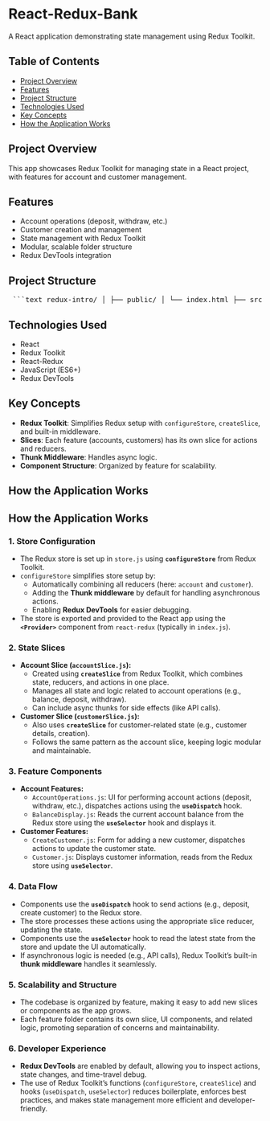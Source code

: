 # React-Redux-Bank

A React application demonstrating state management using Redux Toolkit.

## Table of Contents

- [Project Overview](#project-overview)
- [Features](#features)
- [Project Structure](#project-structure)
- [Technologies Used](#technologies-used)
- [Key Concepts](#key-concepts)
- [How the Application Works](#how-the-application-works)

## Project Overview

This app showcases Redux Toolkit for managing state in a React project, with features for account and customer management.

## Features

- Account operations (deposit, withdraw, etc.)
- Customer creation and management
- State management with Redux Toolkit
- Modular, scalable folder structure
- Redux DevTools integration

## Project Structure
<pre> ```text redux-intro/ │ ├── public/ │ └── index.html ├── src/ │ ├── App.js │ ├── index.js │ ├── index.css │ ├── store.js │ └── features/ │ ├── accounts/ │ │ ├── AccountOperations.js │ │ ├── accountSlice.js │ │ └── BalanceDisplay.js │ └── customers/ │ ├── CreateCustomer.js │ ├── Customer.js │ └── customerSlice.js ├── package.json └── README.md ``` </pre>
## Technologies Used

- React
- Redux Toolkit
- React-Redux
- JavaScript (ES6+)
- Redux DevTools

## Key Concepts

- **Redux Toolkit**: Simplifies Redux setup with `configureStore`, `createSlice`, and built-in middleware.
- **Slices**: Each feature (accounts, customers) has its own slice for actions and reducers.
- **Thunk Middleware**: Handles async logic.
- **Component Structure**: Organized by feature for scalability.

## How the Application Works
## How the Application Works

### 1. Store Configuration

- The Redux store is set up in `store.js` using **`configureStore`** from Redux Toolkit.
- `configureStore` simplifies store setup by:
  - Automatically combining all reducers (here: `account` and `customer`).
  - Adding the **Thunk middleware** by default for handling asynchronous actions.
  - Enabling **Redux DevTools** for easier debugging.
- The store is exported and provided to the React app using the **`<Provider>`** component from `react-redux` (typically in `index.js`).

### 2. State Slices

- **Account Slice (`accountSlice.js`):**
  - Created using **`createSlice`** from Redux Toolkit, which combines state, reducers, and actions in one place.
  - Manages all state and logic related to account operations (e.g., balance, deposit, withdraw).
  - Can include async thunks for side effects (like API calls).
- **Customer Slice (`customerSlice.js`):**
  - Also uses **`createSlice`** for customer-related state (e.g., customer details, creation).
  - Follows the same pattern as the account slice, keeping logic modular and maintainable.

### 3. Feature Components

- **Account Features:**
  - `AccountOperations.js`: UI for performing account actions (deposit, withdraw, etc.), dispatches actions using the **`useDispatch`** hook.
  - `BalanceDisplay.js`: Reads the current account balance from the Redux store using the **`useSelector`** hook and displays it.
- **Customer Features:**
  - `CreateCustomer.js`: Form for adding a new customer, dispatches actions to update the customer state.
  - `Customer.js`: Displays customer information, reads from the Redux store using **`useSelector`**.

### 4. Data Flow

- Components use the **`useDispatch`** hook to send actions (e.g., deposit, create customer) to the Redux store.
- The store processes these actions using the appropriate slice reducer, updating the state.
- Components use the **`useSelector`** hook to read the latest state from the store and update the UI automatically.
- If asynchronous logic is needed (e.g., API calls), Redux Toolkit’s built-in **thunk middleware** handles it seamlessly.

### 5. Scalability and Structure

- The codebase is organized by feature, making it easy to add new slices or components as the app grows.
- Each feature folder contains its own slice, UI components, and related logic, promoting separation of concerns and maintainability.

### 6. Developer Experience

- **Redux DevTools** are enabled by default, allowing you to inspect actions, state changes, and time-travel debug.
- The use of Redux Toolkit’s functions (`configureStore`, `createSlice`) and hooks (`useDispatch`, `useSelector`) reduces boilerplate, enforces best practices, and makes state management more efficient and developer-friendly.

